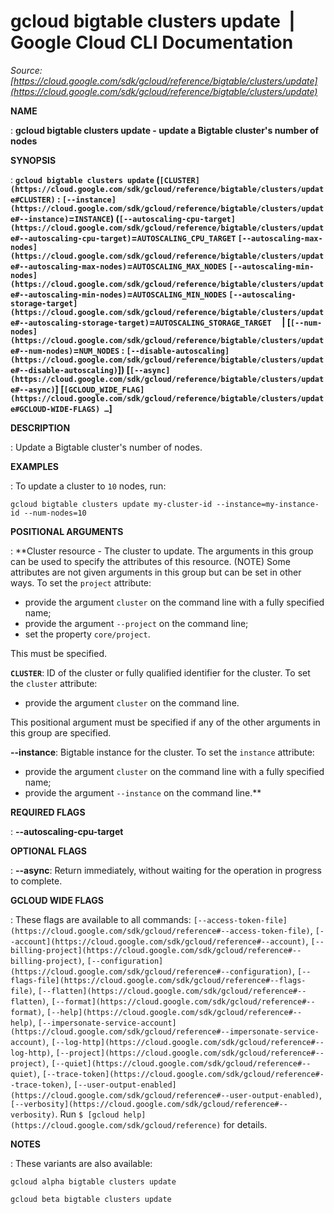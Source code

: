 # gcloud bigtable clusters update  |  Google Cloud CLI Documentation

*Source: [https://cloud.google.com/sdk/gcloud/reference/bigtable/clusters/update](https://cloud.google.com/sdk/gcloud/reference/bigtable/clusters/update)*

**NAME**

: **gcloud bigtable clusters update - update a Bigtable cluster's number of nodes**

**SYNOPSIS**

: **`gcloud bigtable clusters update` (`[CLUSTER](https://cloud.google.com/sdk/gcloud/reference/bigtable/clusters/update#CLUSTER)` : `[--instance](https://cloud.google.com/sdk/gcloud/reference/bigtable/clusters/update#--instance)`=`INSTANCE`) (`[--autoscaling-cpu-target](https://cloud.google.com/sdk/gcloud/reference/bigtable/clusters/update#--autoscaling-cpu-target)`=`AUTOSCALING_CPU_TARGET` `[--autoscaling-max-nodes](https://cloud.google.com/sdk/gcloud/reference/bigtable/clusters/update#--autoscaling-max-nodes)`=`AUTOSCALING_MAX_NODES` `[--autoscaling-min-nodes](https://cloud.google.com/sdk/gcloud/reference/bigtable/clusters/update#--autoscaling-min-nodes)`=`AUTOSCALING_MIN_NODES` `[--autoscaling-storage-target](https://cloud.google.com/sdk/gcloud/reference/bigtable/clusters/update#--autoscaling-storage-target)`=`AUTOSCALING_STORAGE_TARGET`     | [`[--num-nodes](https://cloud.google.com/sdk/gcloud/reference/bigtable/clusters/update#--num-nodes)`=`NUM_NODES` : `[--disable-autoscaling](https://cloud.google.com/sdk/gcloud/reference/bigtable/clusters/update#--disable-autoscaling)`]) [`[--async](https://cloud.google.com/sdk/gcloud/reference/bigtable/clusters/update#--async)`] [`[GCLOUD_WIDE_FLAG](https://cloud.google.com/sdk/gcloud/reference/bigtable/clusters/update#GCLOUD-WIDE-FLAGS) …`]**

**DESCRIPTION**

: Update a Bigtable cluster's number of nodes.

**EXAMPLES**

: To update a cluster to `10` nodes, run:

```
gcloud bigtable clusters update my-cluster-id --instance=my-instance-id --num-nodes=10
```

**POSITIONAL ARGUMENTS**

: **Cluster resource - The cluster to update. The arguments in this group can be
used to specify the attributes of this resource. (NOTE) Some attributes are not
given arguments in this group but can be set in other ways.
To set the `project` attribute:

- provide the argument `cluster` on the command line with a fully
specified name;
- provide the argument `--project` on the command line;
- set the property `core/project`.

This must be specified.

**`CLUSTER`**:
ID of the cluster or fully qualified identifier for the cluster.
To set the `cluster` attribute:

- provide the argument `cluster` on the command line.

This positional argument must be specified if any of the other arguments in this
group are specified.

**--instance**:
Bigtable instance for the cluster.
To set the `instance` attribute:

- provide the argument `cluster` on the command line with a fully
specified name;
- provide the argument `--instance` on the command line.**

**REQUIRED FLAGS**

: **--autoscaling-cpu-target**

**OPTIONAL FLAGS**

: **--async**:
Return immediately, without waiting for the operation in progress to complete.

**GCLOUD WIDE FLAGS**

: These flags are available to all commands: `[--access-token-file](https://cloud.google.com/sdk/gcloud/reference#--access-token-file)`,
`[--account](https://cloud.google.com/sdk/gcloud/reference#--account)`, `[--billing-project](https://cloud.google.com/sdk/gcloud/reference#--billing-project)`,
`[--configuration](https://cloud.google.com/sdk/gcloud/reference#--configuration)`,
`[--flags-file](https://cloud.google.com/sdk/gcloud/reference#--flags-file)`,
`[--flatten](https://cloud.google.com/sdk/gcloud/reference#--flatten)`, `[--format](https://cloud.google.com/sdk/gcloud/reference#--format)`, `[--help](https://cloud.google.com/sdk/gcloud/reference#--help)`, `[--impersonate-service-account](https://cloud.google.com/sdk/gcloud/reference#--impersonate-service-account)`,
`[--log-http](https://cloud.google.com/sdk/gcloud/reference#--log-http)`,
`[--project](https://cloud.google.com/sdk/gcloud/reference#--project)`, `[--quiet](https://cloud.google.com/sdk/gcloud/reference#--quiet)`, `[--trace-token](https://cloud.google.com/sdk/gcloud/reference#--trace-token)`, `[--user-output-enabled](https://cloud.google.com/sdk/gcloud/reference#--user-output-enabled)`,
`[--verbosity](https://cloud.google.com/sdk/gcloud/reference#--verbosity)`.
Run `$ [gcloud help](https://cloud.google.com/sdk/gcloud/reference)` for details.

**NOTES**

: These variants are also available:

```
gcloud alpha bigtable clusters update
```

```
gcloud beta bigtable clusters update
```